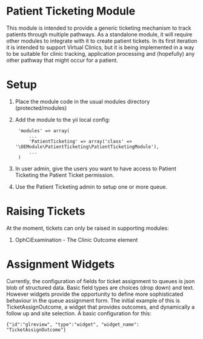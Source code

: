 Patient Ticketing Module
========================

This module is intended to provide a generic ticketing mechanism to track patients through multiple pathways. As a standalone module, it will require other modules to integrate with it to create patient tickets. In its first iteration it is intended to support Virtual Clinics, but it is being implemented in a way to be suitable for clinic tracking, application processing and (hopefully) any other pathway that might occur for a patient.

Setup
=====

1. Place the module code in the usual modules directory (protected/modules)
1. Add the module to the yii local config:

        'modules' => array(
            ...
            'PatientTicketing' => array('class' => '\OEModule\PatientTicketing\PatientTicketingModule'),
            ...
        )

1. In user admin, give the users you want to have access to Patient Ticketing the Patient Ticket permission.
1. Use the Patient Ticketing admin to setup one or more queue.

Raising Tickets
===============

At the moment, tickets can only be raised in supporting modules:

1. OphCiExamination - The Clinic Outcome element

Assignment Widgets
==================

Currently, the configuration of fields for ticket assignment to queues is json blob of structured data. Basic field types are choices (drop down) and text. However widgets provide the opportunity to define more sophisticated behaviour in the queue assignment form. The initial example of this is TicketAssignOutcome, a widget that provides outcomes, and dynamically a follow up and site selection. A basic configuration for this:

    {"id":"glreview", "type":"widget", "widget_name": "TicketAssignOutcome"}


